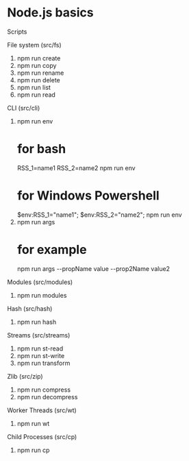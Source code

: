 # Node.js basics

Scripts

File system (src/fs)

1. npm run create
2. npm run copy
3. npm run rename
4. npm run delete
5. npm run list
6. npm run read

CLI (src/cli)

1. npm run env
    # for bash 
    RSS_1=name1 RSS_2=name2 npm run env
    # for Windows Powershell
    $env:RSS_1="name1"; $env:RSS_2="name2"; npm run env
2. npm run args
    # for example
    npm run args --propName value --prop2Name value2

Modules (src/modules)

1. npm run modules

Hash (src/hash)

1. npm run hash

Streams (src/streams)

1. npm run st-read
2. npm run st-write
3. npm run transform

Zlib (src/zip)

1. npm run compress
2. npm run decompress

Worker Threads (src/wt)

1. npm run wt

Child Processes (src/cp)

1. npm run cp